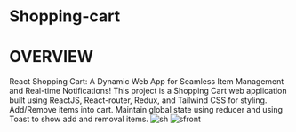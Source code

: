 # Shopping-cart
# OVERVIEW 
React Shopping Cart: A Dynamic Web App for Seamless Item Management and Real-time Notifications! 
This project is a Shopping Cart web application built using ReactJS, React-router, Redux, and Tailwind CSS for styling.
Add/Remove items into cart.
Maintain global state using reducer and using Toast to show add and removal items.
![sh](https://github.com/user-attachments/assets/2cd4c794-e728-4a34-b58b-c1836e95b2ee)
![sfront](https://github.com/user-attachments/assets/2e647081-3879-493a-a65e-0472d1901b9d)
